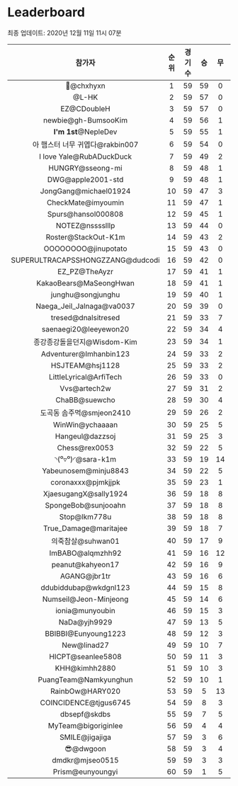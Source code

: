 # Leaderboard
최종 업데이트: 2020년 12월 11일 11시 07분




| 참가자 | 순위 | 경기수 | 승 | 무 | 패 | 승점 |
|:---:|:---:|:---:|:---:|:---:|:---:|:---:|
| 👑@chxhyxn | 1 | 59 | 59 | 0 | 0 | 177 |
| @L-HK | 2 | 59 | 57 | 0 | 2 | 171 |
| EZ@CDoubleH | 3 | 59 | 57 | 0 | 2 | 171 |
| newbie@gh-BumsooKim | 4 | 59 | 56 | 1 | 2 | 169 |
| **I'm 1st**@NepleDev | 5 | 59 | 55 | 1 | 3 | 166 |
| 아 햄스터 너무 귀엽다@rakbin007 | 6 | 59 | 54 | 0 | 5 | 162 |
| I love Yale@RubADuckDuck | 7 | 59 | 49 | 2 | 8 | 149 |
| HUNGRY@sseong-mi | 8 | 59 | 48 | 1 | 10 | 145 |
| DWG@apple2001-std | 9 | 59 | 48 | 1 | 10 | 145 |
| JongGang@michael01924 | 10 | 59 | 47 | 3 | 9 | 144 |
| CheckMate@imyoumin | 11 | 59 | 47 | 1 | 11 | 142 |
| Spurs@hansol000808 | 12 | 59 | 45 | 1 | 13 | 136 |
| NOTEZ@nsssslllp | 13 | 59 | 44 | 0 | 15 | 132 |
| Roster@StackOut-K1m | 14 | 59 | 43 | 2 | 14 | 131 |
| OOOOOOOO@jinupotato | 15 | 59 | 43 | 0 | 16 | 129 |
| SUPERULTRACAPSSHONGZZANG@dudcodi | 16 | 59 | 42 | 0 | 17 | 126 |
| EZ_PZ@TheAyzr | 17 | 59 | 41 | 1 | 17 | 124 |
| KakaoBears@MaSeongHwan | 18 | 59 | 41 | 1 | 17 | 124 |
| junghu@songjunghu | 19 | 59 | 40 | 1 | 18 | 121 |
| Naega_Jeil_Jalnaga@va0037 | 20 | 59 | 39 | 0 | 20 | 117 |
| tresed@dnalsitresed | 21 | 59 | 33 | 7 | 19 | 106 |
| saenaegi20@leeyewon20 | 22 | 59 | 34 | 4 | 21 | 106 |
| 종강종강돌을던지@Wisdom-Kim | 23 | 59 | 34 | 1 | 24 | 103 |
| Adventurer@Imhanbin123 | 24 | 59 | 33 | 2 | 24 | 101 |
| HSJTEAM@hsj1128 | 25 | 59 | 33 | 2 | 24 | 101 |
| LittleLyrical@ArfiTech | 26 | 59 | 33 | 0 | 26 | 99 |
| Vvs@artech2w | 27 | 59 | 31 | 2 | 26 | 95 |
| ChaBB@suewcho | 28 | 59 | 30 | 4 | 25 | 94 |
| 도곡동 솜주먹@smjeon2410 | 29 | 59 | 26 | 2 | 31 | 80 |
| WinWin@ychaaaan | 30 | 59 | 25 | 5 | 29 | 80 |
| Hangeul@dazzsoj | 31 | 59 | 25 | 3 | 31 | 78 |
| Chess@rex0053 | 32 | 59 | 22 | 5 | 32 | 71 |
| ◝(⁰▿⁰)◜@sara-k1m | 33 | 59 | 19 | 14 | 26 | 71 |
| Yabeunosem@minju8843 | 34 | 59 | 22 | 5 | 32 | 71 |
| coronaxxx@pjmkjjpk | 35 | 59 | 23 | 1 | 35 | 70 |
| XjaesugangX@sally1924 | 36 | 59 | 18 | 8 | 33 | 62 |
| SpongeBob@sunjooahn | 37 | 59 | 18 | 8 | 33 | 62 |
| Stop@lkm778u | 38 | 59 | 18 | 8 | 33 | 62 |
| True_Damage@maritajee | 39 | 59 | 18 | 7 | 34 | 61 |
| 의죽참살@suhwan01 | 40 | 59 | 17 | 9 | 33 | 60 |
| ImBABO@alqmzhh92 | 41 | 59 | 16 | 12 | 31 | 60 |
| peanut@kahyeon17 | 42 | 59 | 16 | 9 | 34 | 57 |
| AGANG@jbr1tr | 43 | 59 | 16 | 6 | 37 | 54 |
| ddubiddubap@wkdgnl123 | 44 | 59 | 15 | 8 | 36 | 53 |
| Numseil@Jeon-Minjeong | 45 | 59 | 14 | 6 | 39 | 48 |
| ionia@munyoubin | 46 | 59 | 15 | 3 | 41 | 48 |
| NaDa@yjh9929 | 47 | 59 | 13 | 5 | 41 | 44 |
| BBIBBI@Eunyoung1223 | 48 | 59 | 12 | 3 | 44 | 39 |
| New@linad27 | 49 | 59 | 10 | 7 | 42 | 37 |
| HICPT@seanlee5808 | 50 | 59 | 11 | 3 | 45 | 36 |
| KHH@kimhh2880 | 51 | 59 | 10 | 3 | 46 | 33 |
| PuangTeam@Namkyunghun | 52 | 59 | 10 | 1 | 48 | 31 |
| RainbOw@HARY020 | 53 | 59 | 5 | 13 | 41 | 28 |
| COINCIDENCE@tjgus6745 | 54 | 59 | 8 | 3 | 48 | 27 |
| dbsepf@skdbs | 55 | 59 | 7 | 5 | 47 | 26 |
| MyTeam@bigoriginlee | 56 | 59 | 4 | 4 | 51 | 16 |
| SMILE@jigajiga | 57 | 59 | 3 | 6 | 50 | 15 |
| 😎@dwgoon | 58 | 59 | 3 | 4 | 52 | 13 |
| dmdkr@mjseo0515 | 59 | 59 | 3 | 3 | 53 | 12 |
| Prism@eunyoungyi | 60 | 59 | 1 | 5 | 53 | 8 |